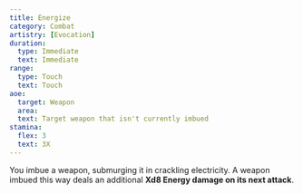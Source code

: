 ```yaml
---
title: Energize
category: Combat
artistry: [Evocation]
duration:
  type: Immediate
  text: Immediate
range:
  type: Touch
  text: Touch
aoe:
  target: Weapon
  area: 
  text: Target weapon that isn't currently imbued
stamina:
  flex: 3
  text: 3X
---
```

You imbue a weapon, submurging it in crackling electricity. A weapon imbued this way deals an additional **Xd8 Energy damage on its next attack**.
